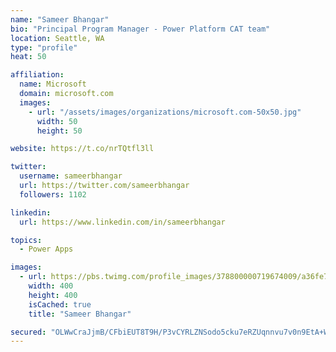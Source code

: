 ```yaml
---
name: "Sameer Bhangar"
bio: "Principal Program Manager - Power Platform CAT team"
location: Seattle, WA
type: "profile"
heat: 50

affiliation:
  name: Microsoft
  domain: microsoft.com
  images:
    - url: "/assets/images/organizations/microsoft.com-50x50.jpg"
      width: 50
      height: 50

website: https://t.co/nrTQtfl3ll

twitter:
  username: sameerbhangar
  url: https://twitter.com/sameerbhangar
  followers: 1102

linkedin:
  url: https://www.linkedin.com/in/sameerbhangar

topics:
  - Power Apps

images:
  - url: https://pbs.twimg.com/profile_images/378800000719674009/a36fe7ddfab1778b76e5793772e43798_400x400.jpeg
    width: 400
    height: 400
    isCached: true
    title: "Sameer Bhangar"

secured: "OLWwCraJjmB/CFbiEUT8T9H/P3vCYRLZNSodo5cku7eRZUqnnvu7v0n9EtA+W4pSvrjTimdlr9QWD/JUt83OqVViIobEmaDktjGhYgx56t3ovjIBCBASKLyZ6+H3A/Q8vWibzXPd7Fcf7ekeuugsndakt/qsAP87sZL8C5rrjHhW3LUaGEomRi80Ty21ogRRFm1GBgYTAcpnRvSJDJ9pnXYuwUvoOWvCLsfdgCJm/B8F+mzqmuezn4ObSCdSvTO6jS8aQrkJFDRZf44T2IeObmCEo59UI1oENdJKIw5NBwMK9YmYrNue3iYFar27pEu5plc0LXcoqP/7ejlnff63cLNDj51kNJsWaIJEhArsiJxDKdcd1HKl/0iD2Cce0Pqkjxtb7HkllX/nUW0HwLX7VgNGqITEbWvhEeko9fpccII=;6Foh9nJ3PJ0CQR8nNo3dAA=="
---
```


